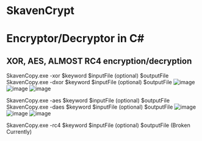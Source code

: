﻿# SkavenCrypt

# Encryptor/Decryptor in C#

## XOR, AES, ALMOST RC4 encryption/decryption 

SkavenCopy.exe -xor $keyword $inputFile (optional) $outputFile
SkavenCopy.exe -dxor $keyword $inputFile (optional) $outputFile
![image](https://user-images.githubusercontent.com/65114647/214696506-9d146070-23f3-4943-afda-6ba9e3fde79f.png)
![image](https://user-images.githubusercontent.com/65114647/214698612-95a69aa1-b1f6-4ffa-baf0-97f95a6255a1.png)
![image](https://user-images.githubusercontent.com/65114647/214698692-9e140f0d-ab02-4cdf-bc11-bd31e666e1f6.png)



SkavenCopy.exe -aes $keyword $inputFile (optional) $outputFile
SkavenCopy.exe -daes $keyword $inputFile (optional) $outputFile
![image](https://user-images.githubusercontent.com/65114647/214697858-f4fcc1f0-2519-4260-81c6-db18d4eaadfa.png)
![image](https://user-images.githubusercontent.com/65114647/214697979-10cf2829-535b-4daf-b8bd-f7b652363788.png)
![image](https://user-images.githubusercontent.com/65114647/214698753-882189ac-b730-464d-938b-f59b3f343777.png)




SkavenCopy.exe -rc4 $keyword $inputFile (optional) $outputFile
(Broken Currently)



